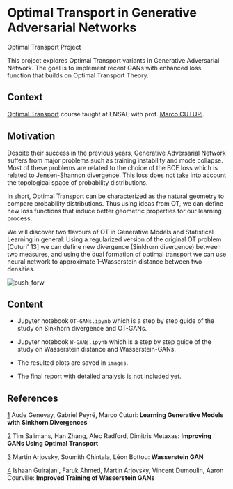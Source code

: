 # Optimal Transport in Generative Adversarial Networks
Optimal Transport Project

This project explores Optimal Transport variants in Generative Adversarial Network.
The goal is to implement recent GANs with enhanced loss function that builds on Optimal Transport Theory.

## Context

[Optimal Transport](https://marcocuturi.net/ot.html) course taught at ENSAE with prof. [Marco CUTURI](https://marcocuturi.net/).

## Motivation

Despite their success in the previous years, Generative Adversarial Network suffers from major problems such as training instability and mode collapse. Most of these problems are related to the choice of the BCE loss which is related to Jensen-Shannon divergence. This loss does not take into account the topological space of probability distributions.

In short, Optimal Transport can be characterized as the natural geometry to compare probability distributions. Thus using ideas from OT, we can define new loss functions that induce better geometric properties for our learning process. 

We will discover two flavours of OT in Generative Models and Statistical Learning in general: Using a regularized version of the original OT problem [Cuturi' 13] we can define new divergence (Sinkhorn divergence) between two measures, and using the dual formation of optimal transport we can use neural network to approximate 1-Wasserstein distance between two densities.

![push_forw](https://user-images.githubusercontent.com/24767888/116453334-0ab62200-a85f-11eb-8fca-1a040d366664.png)

## Content

- Jupyter notebook `OT-GANs.ipynb` which is a step by step guide of the study on Sinkhorn divergence and OT-GANs.

- Jupyter notebook `W-GANs.ipynb` which is a step by step guide of the study on Wasserstein distance and Wasserstein-GANs.

- The resulted plots are saved in `images`.

- The final report with detailed analysis is not included yet.

## References

[1](https://arxiv.org/abs/1706.00292) Aude Genevay, Gabriel Peyré, Marco Cuturi: **Learning Generative Models with Sinkhorn Divergences**

[2](https://arxiv.org/abs/1803.05573) Tim Salimans, Han Zhang, Alec Radford, Dimitris Metaxas: **Improving GANs Using Optimal Transport**

[3](https://arxiv.org/abs/1701.07875) Martin Arjovsky, Soumith Chintala, Léon Bottou: **Wasserstein GAN**

[4](https://arxiv.org/abs/1704.00028) Ishaan Gulrajani, Faruk Ahmed, Martin Arjovsky, Vincent Dumoulin, Aaron Courville: **Improved Training of Wasserstein GANs**

